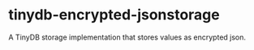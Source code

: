 # tinydb-encrypted-jsonstorage
A TinyDB storage implementation that stores values as encrypted json.
